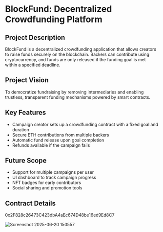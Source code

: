 # BlockFund: Decentralized Crowdfunding Platform

## Project Description
BlockFund is a decentralized crowdfunding application that allows creators to raise funds securely on the blockchain. Backers can contribute using cryptocurrency, and funds are only released if the funding goal is met within a specified deadline.

## Project Vision
To democratize fundraising by removing intermediaries and enabling trustless, transparent funding mechanisms powered by smart contracts.

## Key Features
- Campaign creator sets up a crowdfunding contract with a fixed goal and duration
- Secure ETH contributions from multiple backers 
- Automatic fund release upon goal completion
- Refunds available if the campaign fails

## Future Scope
- Support for multiple campaigns per user
- UI dashboard to track campaign progress
- NFT badges for early contributors
- Social sharing and promotion tools

## Contract Details
0x2F828c26473C423dbA4aEc674D48be16ed9Ed8C7

![Screenshot 2025-06-20 150557](https://github.com/user-attachments/assets/1d855703-4c88-431e-aaec-828b150138e0)

